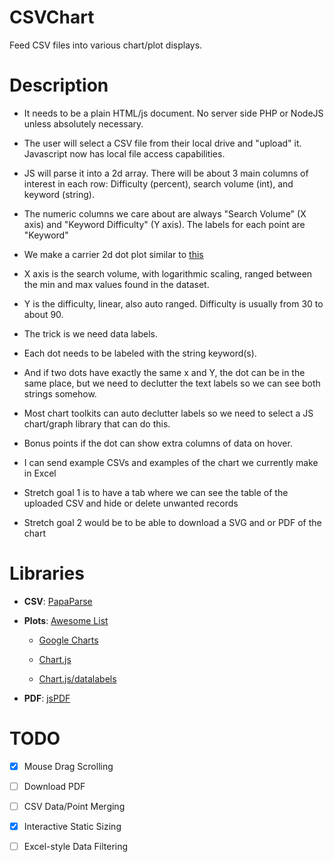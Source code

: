 # CSVChart

Feed CSV files into various chart/plot displays.

# Description

- It needs to be a plain HTML/js document. No server side PHP or NodeJS unless
  absolutely necessary.

- The user will select a CSV file from their local drive and "upload" it.
  Javascript now has local file access capabilities.

- JS will parse it into a 2d array. There will be about 3 main columns of
  interest in each row: Difficulty (percent), search volume (int), and
  keyword (string).

- The numeric columns we care about are always "Search Volume" (X axis) and
  "Keyword Difficulty" (Y axis). The labels for each point are "Keyword"

- We make a carrier 2d dot plot similar to [this](https://images.app.goo.gl/bVYjQdWPGGGPPwZi8)

- X axis is the search volume, with logarithmic scaling, ranged between the min
  and max values found in the dataset.

- Y is the difficulty, linear, also auto ranged. Difficulty is usually from 30
  to about 90.

- The trick is we need data labels.

- Each dot needs to be labeled with the string keyword(s).

- And if two dots have exactly the same x and Y, the dot can be in the same
  place, but we need to declutter the text labels so we can see both strings
  somehow.

- Most chart toolkits can auto declutter labels so we need to select a JS
  chart/graph library that can do this.

- Bonus points if the dot can show extra columns of data on hover.

- I can send example CSVs and examples of the chart we currently make in Excel

- Stretch goal 1 is to have a tab where we can see the table of the uploaded CSV
  and hide or delete unwanted records

- Stretch goal 2 would be to be able to download a SVG and or PDF of the chart

# Libraries

- **CSV**: [PapaParse](https://papaparse.com)

- **Plots**: [Awesome List](https://github.com/zingchart/awesome-charting)

  - [Google Charts](https://developers.google.com/chart)

  - [Chart.js](https://www.chartjs.org)
  - [Chart.js/datalabels](https://github.com/chartjs/chartjs-plugin-datalabels)

- **PDF**: [jsPDF](https://github.com/parallax/jsPDF)

# TODO

- [x] Mouse Drag Scrolling

- [ ] Download PDF

- [ ] CSV Data/Point Merging

- [x] Interactive Static Sizing

- [ ] Excel-style Data Filtering
